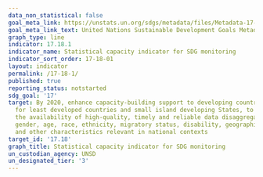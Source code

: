 ```yaml
---
data_non_statistical: false
goal_meta_link: https://unstats.un.org/sdgs/metadata/files/Metadata-17-18-01.pdf
goal_meta_link_text: United Nations Sustainable Development Goals Metadata (pdf 468kB)
graph_type: line
indicator: 17.18.1
indicator_name: Statistical capacity indicator for SDG monitoring
indicator_sort_order: 17-18-01
layout: indicator
permalink: /17-18-1/
published: true
reporting_status: notstarted
sdg_goal: '17'
target: By 2020, enhance capacity-building support to developing countries, including
  for least developed countries and small island developing States, to increase significantly
  the availability of high-quality, timely and reliable data disaggregated by income,
  gender, age, race, ethnicity, migratory status, disability, geographic location
  and other characteristics relevant in national contexts
target_id: '17.18'
graph_title: Statistical capacity indicator for SDG monitoring
un_custodian_agency: UNSD
un_designated_tier: '3'
---
```

